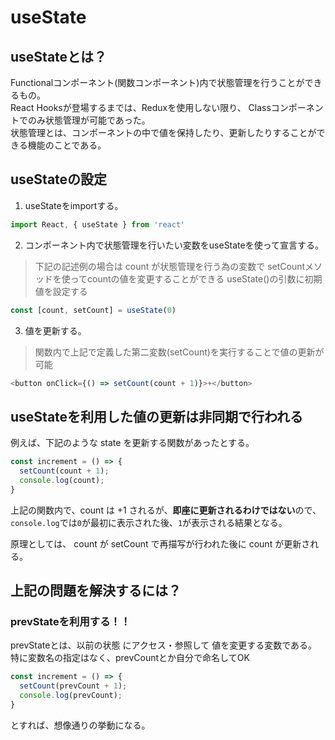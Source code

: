 # useState 

## useStateとは？

Functionalコンポーネント(関数コンポーネント)内で状態管理を行うことができるもの。  
React Hooksが登場するまでは、Reduxを使用しない限り、 Classコンポーネントでのみ状態管理が可能であった。  
状態管理とは、コンポーネントの中で値を保持したり、更新したりすることができる機能のことである。  

## useStateの設定

1. useStateをimportする。  

```ts
import React, { useState } from 'react'
```

2. コンポーネント内で状態管理を行いたい変数をuseStateを使って宣言する。
> 下記の記述例の場合は count が状態管理を行う為の変数で setCountメソッドを使ってcountの値を変更することができる
> useState()の引数に初期値を設定する

```ts
const [count, setCount] = useState(0)
```

3. 値を更新する。

> 関数内で上記で定義した第二変数(setCount)を実行することで値の更新が可能  

```ts
<button onClick={() => setCount(count + 1)}>+</button>
```

## useStateを利用した値の更新は非同期で行われる  

例えば、下記のような state を更新する関数があったとする。  

```ts
const increment = () => {
  setCount(count + 1);
  console.log(count);
}
```

上記の関数内で、count は +1 されるが、**即座に更新されるわけではない**ので、  
`console.log`では`0`が最初に表示された後、`1`が表示される結果となる。  

原理としては、 count が setCount で再描写が行われた後に count が更新される。  

## 上記の問題を解決するには？

### prevStateを利用する！！

prevStateとは、以前の状態 にアクセス・参照して 値を変更する変数である。  
特に変数名の指定はなく、prevCountとか自分で命名してOK  

```ts
const increment = () => {
  setCount(prevCount + 1);
  console.log(prevCount);
}
```

とすれば、想像通りの挙動になる。
